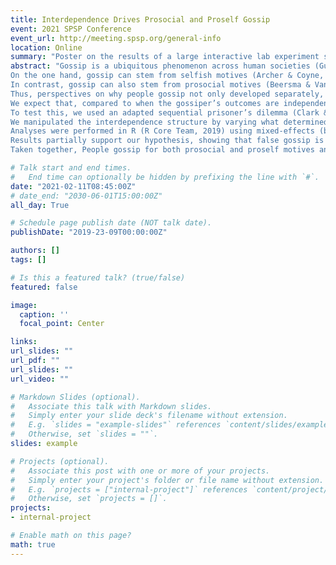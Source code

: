 ```yaml
---
title: Interdependence Drives Prosocial and Proself Gossip
event: 2021 SPSP Conference
event_url: http://meeting.spsp.org/general-info
location: Online
summary: "Poster on the results of a large interactive lab experiment showing people gossip for both prosocial and proself motives. We demonstrate that the interdependence structure within the gossip triad influences which motives are displayed"
abstract: "Gossip is a ubiquitous phenomenon across human societies (Guala, 2012; Robbins & Karan, 2019). Studies examining why gossip is such a popular activity have proposed vastly different ideas about the motives that drive gossip. 
On the one hand, gossip can stem from selfish motives (Archer & Coyne, 2005; McAndrew et al., 2007). People could engage in gossip to increase their own relative status at the cost of their rivals. Yet, this stream of literature solely examined situations characterized by conflicting interests, excluding the possibility of prosocial motives.
In contrast, gossip can also stem from prosocial motives (Beersma & Van Kleef, 2012; Feinberg et al., 2012). People gossip about norms violators when they can protect someone else from them; gossiping to help. However, these studies solely examined situations characterized by corresponding interests or independence, excluding the possibility of selfish motives.
Thus, perspectives on why people gossip not only developed separately, but are also based on different interdependence structures that only allow specific motives. We argue that the expression of proself versus prosocial motives depends on the interdependence between the involved parties. In order to understand what drives gossip and how interdependence shapes this, it is essential to investigate whether gossip can stem from both prosocial and proself motives and when these motives drive gossip. 
We expect that, compared to when the gossiper’s outcomes are independent of other deciders, gossip for proself motives, evidenced by false gossip misrepresenting the gossip target’s behavior to potentially increase their outcomes, will be more likely when gossiper’s outcomes are interdependent with other deciders than when independent. 
To test this, we used an adapted sequential prisoner’s dilemma (Clark & Sefton, 2001; Rapoport, 1988) in which two participants (deciders), in turn, choose to cooperate or defect. We added an observer, who observes the first decider's decision and can gossip to the second decider about this. Participants were randomly assigned to these roles (once assigned, roles remained consistent throughout the experiment) and played 24 rounds (N = 378, Nobservers = 126, nobservations= 3024; ngossip = 2010). If both deciders cooperate (defect), each earns €3 (nothing) and if one cooperates and the other defects, the defector earns €6 euros and the cooperator nothing.
We manipulated the interdependence structure by varying what determined observers’ outcomes per 8 rounds; equal to the first decider's (the gossip target's) outcomes, equal to the second decider's (the gossip receiver's) outcomes, or random and independent. The former two involve conflicting and corresponding interests while the latter involves no interdependence. 
Analyses were performed in R (R Core Team, 2019) using mixed-effects (binomial) models with REML estimation using the packages ‘lme4’ and 'lmerTest' (Bates et al., 2015; Kuznetsova et al., 2017). All models included random intercepts for participants and controlled for round number, gender, and age. 
Results partially support our hypothesis, showing that false gossip is more likely when participants are linked to first decider compared to randomly determined, but not when linked to the second decider compared to randomly determined. Both effects indicate that false gossip is less likely when the first decider cooperated (i.e., misrepresenting cooperation as defection, less likely to benefit the observer) compared to when the first decider defected (misrepresenting defection as cooperation, more likely to benefit the observer). Counter to expectations, both effects indicate that false gossip is less likely when the first decider cooperated (i.e., misrepresenting cooperation as defection, more likely to benefit the observer) compared to when the first decider defected (misrepresenting defection as cooperation, less likely to benefit the observer).
Taken together, People gossip for both prosocial and proself motives and the interdependence among the gossip sender, receiver, and target can determine these motives. As such, we reconcile divergent perspectives on gossip motives and provide a more nuanced unified perspective on mechanisms driving gossip. Furthermore, from a practical perspective, consensus about when and why people engage in gossip can provide practicioners with evidence-based advice about what drives gossip and possible management through the context in which gossip occurs. Solving these pieces of the puzzle of why people gossip is crucial to shed light on ostensibly contradictory streams of literature and provide necessary theoretical advancements that direct future research to fully understand gossip, a characteristic and essential human social behavior."

# Talk start and end times.
#   End time can optionally be hidden by prefixing the line with `#`.
date: "2021-02-11T08:45:00Z"
# date_end: "2030-06-01T15:00:00Z"
all_day: True

# Schedule page publish date (NOT talk date).
publishDate: "2019-23-09T00:00:00Z"

authors: []
tags: []

# Is this a featured talk? (true/false)
featured: false

image:
  caption: ''
  focal_point: Center

links:
url_slides: ""
url_pdf: ""
url_slides: ""
url_video: ""

# Markdown Slides (optional).
#   Associate this talk with Markdown slides.
#   Simply enter your slide deck's filename without extension.
#   E.g. `slides = "example-slides"` references `content/slides/example-slides.md`.
#   Otherwise, set `slides = ""`.
slides: example

# Projects (optional).
#   Associate this post with one or more of your projects.
#   Simply enter your project's folder or file name without extension.
#   E.g. `projects = ["internal-project"]` references `content/project/deep-learning/index.md`.
#   Otherwise, set `projects = []`.
projects:
- internal-project

# Enable math on this page?
math: true
---
```

